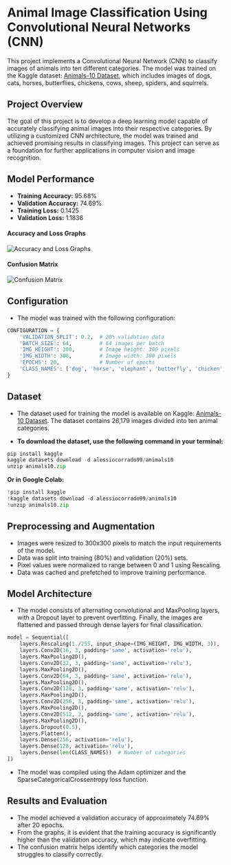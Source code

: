 # Animal Image Classification Using Convolutional Neural Networks (CNN)
This project implements a Convolutional Neural Network (CNN) to classify images of animals into ten different categories. The model was trained on the Kaggle dataset: [Animals-10 Dataset](https://www.kaggle.com/datasets/alessiocorrado99/animals10), which includes images of dogs, cats, horses, butterflies, chickens, cows, sheep, spiders, and squirrels.

## Project Overview
The goal of this project is to develop a deep learning model capable of accurately classifying animal images into their respective categories. By utilizing a customized CNN architecture, the model was trained and achieved promising results in classifying images. This project can serve as a foundation for further applications in computer vision and image recognition.

## Model Performance
- **Training Accuracy:** 95.68%
- **Validation Accuracy:** 74.69%
- **Training Loss:** 0.1425
- **Validation Loss:** 1.1836
#### Accuracy and Loss Graphs
![Accuracy and Loss Graphs](Confusion-Matrix.png.png)
#### Confusion Matrix
![Confusion Matrix](Confusion-Matrix.png.png)
## Configuration
- The model was trained with the following configuration:

```python
CONFIGURATION = {
    'VALIDATION_SPLIT': 0.2,  # 20% validation data
    'BATCH_SIZE': 64,         # 64 images per batch
    'IMG_HEIGHT': 300,        # Image height: 300 pixels
    'IMG_WIDTH': 300,         # Image width: 300 pixels
    'EPOCHS': 20,             # Number of epochs
    'CLASS_NAMES': ['dog', 'horse', 'elephant', 'butterfly', 'chicken', 'cat', 'cow', 'sheep', 'spider', 'squirrel']
}
```
## Dataset
- The dataset used for training the model is available on Kaggle: [Animals-10 Dataset](https://www.kaggle.com/datasets/alessiocorrado99/animals10). The dataset contains 26,179 images divided into ten animal categories.

- **To download the dataset, use the following command in your terminal:**

```python
pip install kaggle
kaggle datasets download -d alessiocorrado99/animals10
unzip animals10.zip
```
**Or in Google Colab:**
```python
!pip install kaggle
!kaggle datasets download -d alessiocorrado99/animals10
!unzip animals10.zip
```
## Preprocessing and Augmentation
- Images were resized to 300x300 pixels to match the input requirements of the model.
- Data was split into training (80%) and validation (20%) sets.
- Pixel values were normalized to range between 0 and 1 using Rescaling.
- Data was cached and prefetched to improve training performance.
## Model Architecture
- The model consists of alternating convolutional and MaxPooling layers, with a Dropout layer to prevent overfitting. Finally, the images are flattened and passed through dense layers for final classification.

```python
model = Sequential([
    layers.Rescaling(1./255, input_shape=(IMG_HEIGHT, IMG_WIDTH, 3)),
    layers.Conv2D(16, 3, padding='same', activation='relu'),
    layers.MaxPooling2D(),
    layers.Conv2D(32, 3, padding='same', activation='relu'),
    layers.MaxPooling2D(),
    layers.Conv2D(64, 3, padding='same', activation='relu'),
    layers.MaxPooling2D(),
    layers.Conv2D(128, 3, padding='same', activation='relu'),
    layers.MaxPooling2D(),
    layers.Conv2D(256, 3, padding='same', activation='relu'),
    layers.MaxPooling2D(),
    layers.Conv2D(512, 3, padding='same', activation='relu'),
    layers.MaxPooling2D(),
    layers.Dropout(0.5),
    layers.Flatten(),
    layers.Dense(256, activation='relu'),
    layers.Dense(128, activation='relu'),
    layers.Dense(len(CLASS_NAMES))  # Number of categories
])
```
- The model was compiled using the Adam optimizer and the SparseCategoricalCrossentropy loss function.

## Results and Evaluation
- The model achieved a validation accuracy of approximately 74.69% after 20 epochs.
- From the graphs, it is evident that the training accuracy is significantly higher than the validation accuracy, which may indicate overfitting.
- The confusion matrix helps identify which categories the model struggles to classify correctly.
